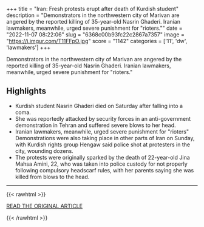 +++
title = "Iran: Fresh protests erupt after death of Kurdish student"
description = "Demonstrators in the northwestern city of Marivan are angered by the reported killing of 35-year-old Nasrin Ghaderi. Iranian lawmakers, meanwhile, urged severe punishment for \"rioters.\""
date = "2022-11-07 08:22:06"
slug = "6368c00b93fc22c2867a7357"
image = "https://i.imgur.com/T11FFpO.jpg"
score = "1142"
categories = ['11', 'dw', 'lawmakers']
+++

Demonstrators in the northwestern city of Marivan are angered by the reported killing of 35-year-old Nasrin Ghaderi. Iranian lawmakers, meanwhile, urged severe punishment for \"rioters.\"

## Highlights

- Kurdish student Nasrin Ghaderi died on Saturday after falling into a coma.
- She was reportedly attacked by security forces in an anti-government demonstration in Tehran and suffered severe blows to her head.
- Iranian lawmakers, meanwhile, urged severe punishment for "rioters" Demonstrations were also taking place in other parts of Iran on Sunday, with Kurdish rights group Hengaw said police shot at protesters in the city, wounding dozens.
- The protests were originally sparked by the death of 22-year-old Jina Mahsa Amini, 22, who was taken into police custody for not properly following compulsory headscarf rules, with her parents saying she was killed from blows to the head.

---

{{< rawhtml >}}
  <p class="article-category">
    <a target="_blank" href="https://www.dw.com/en/iran-fresh-protests-erupt-after-death-of-kurdish-student/a-63664570">READ THE ORIGINAL ARTICLE</a>
  </p>
{{< /rawhtml >}}
